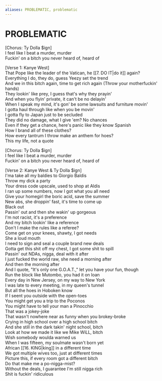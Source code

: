 ```yaml
---
aliases: PROBLEMATIC, problematic
---
```


# PROBLEMATIC

[Chorus: Ty Dolla $ign]  
I feel like I beat a murder, murder  
Fuckin' on a bitch you never heard of, heard of  

[Verse 1: Kanye West]  
That Pope like the leader of the Vatican, he [[7. DO IT|do it]] again?  
Everything I do, they do, guess Yeezy set the trend  
And we in this bitch again, time to get rich again (Throw your motherfuckin' hands)  
They lookin' like prey, I guess that's why they prayin'  
And when you flyin' private, it can't be no delayin'  
When I speak my mind, it's gon' be some lawsuits and furniture movin'  
I gotta haul through like when you be movin'  
I gotta fly to Japan just to bе secluded  
They did no damagе, what I give 'em? No chances  
Even if they get a chance, here's panic like they know Spanish  
How I brand all of these clothes?  
How every tantrum I throw make an anthem for hoes?  
This my life, not a quote  

[Chorus: Ty Dolla $ign]  
I feel like I beat a murder, murder  
Fuckin' on a bitch you never heard of, heard of  

[Verse 2: Kanye West & Ty Dolla $ign]  
I'ma take all my baldies to Giorgio Baldis  
Throw my dick a party  
Your dress code upscale, used to shop at Aldis  
I ran up some numbers, now I got what you all need  
Give your homegirl the boric acid, save the summer  
New abs, she droppin' fast, it's time to come up  
Black out  
Passin' out and then she wakin' up gorgeous  
I'm not racist, it's a preference  
And my bitch lookin' like a reference  
Don't I make the rules like a referee?  
Come get on your knees, shawty, I got needs  
She a loud mouth  
I need to sign and seal a couple brand new deals  
Gotta get this shit off my chest, I got some shit to spill  
Passin' out NDAs, nigga, deal with it after  
I just fucked the world raw, she need a morning after  
And then the morning after  
And I quote, "It's only one G.O.A.T.," let you have your fun, though  
Run the block like Mutombo, you had it on loan  
Every day in New Jersey, on my way to New York  
I was late to every meeting, in my queen's tunnel  
But all the hoes in Hoboken know  
If I seent you outside with the open-toes  
You might get you a trip to the Poconos  
You might have to tell your man a Pinocchio  
That was a jokey-joke  
That wasn't nowhere near as funny when you brokey-broke  
Crying in high school over a high school bitch  
And she still in the dark takin' night school, bitch  
Look at how we made it like we Mike WiLL, bitch  
Wish somebody woulda warned us  
When I was fifteen, my soulmate wasn't born yet  
African [[16. KING|king]] in a different time  
We got multiple wives too, just at different times  
Picture this, if every room got a different bitch  
Do that make me a po-nigga-mist?  
Without the deals, I guarantee I'm still nigga rich  
Shit is fuckin' ridiculous
